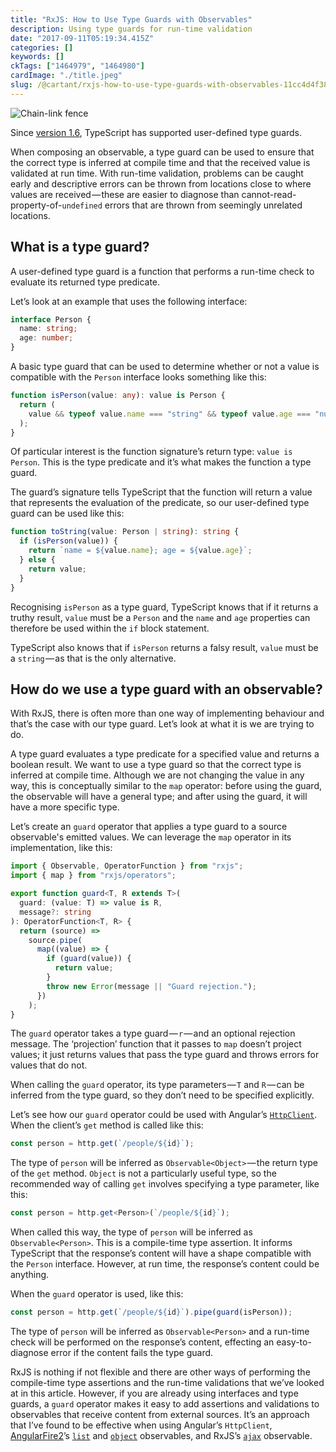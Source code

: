 ```yaml
---
title: "RxJS: How to Use Type Guards with Observables"
description: Using type guards for run-time validation
date: "2017-09-11T05:19:34.415Z"
categories: []
keywords: []
ckTags: ["1464979", "1464980"]
cardImage: "./title.jpeg"
slug: /@cartant/rxjs-how-to-use-type-guards-with-observables-11cc4d4f380f
---
```


![Chain-link fence](title.jpeg "Photo by Tanner Van Dera on Unsplash")

Since [version 1.6](https://github.com/Microsoft/TypeScript/wiki/What’s-new-in-TypeScript#typescript-16), TypeScript has supported user-defined type guards.

When composing an observable, a type guard can be used to ensure that the correct type is inferred at compile time and that the received value is validated at run time. With run-time validation, problems can be caught early and descriptive errors can be thrown from locations close to where values are received — these are easier to diagnose than cannot-read-property-of-`undefined` errors that are thrown from seemingly unrelated locations.

## What is a type guard?

A user-defined type guard is a function that performs a run-time check to evaluate its returned type predicate.

Let’s look at an example that uses the following interface:

```ts
interface Person {
  name: string;
  age: number;
}
```

A basic type guard that can be used to determine whether or not a value is compatible with the `Person` interface looks something like this:

```ts
function isPerson(value: any): value is Person {
  return (
    value && typeof value.name === "string" && typeof value.age === "number"
  );
}
```

Of particular interest is the function signature’s return type: `value is Person`. This is the type predicate and it’s what makes the function a type guard.

The guard’s signature tells TypeScript that the function will return a value that represents the evaluation of the predicate, so our user-defined type guard can be used like this:

```ts
function toString(value: Person | string): string {
  if (isPerson(value)) {
    return `name = ${value.name}; age = ${value.age}`;
  } else {
    return value;
  }
}
```

Recognising `isPerson` as a type guard, TypeScript knows that if it returns a truthy result, `value` must be a `Person` and the `name` and `age` properties can therefore be used within the `if` block statement.

TypeScript also knows that if `isPerson` returns a falsy result, `value` must be a `string` — as that is the only alternative.

## How do we use a type guard with an observable?

With RxJS, there is often more than one way of implementing behaviour and that’s the case with our type guard. Let’s look at what it is we are trying to do.

A type guard evaluates a type predicate for a specified value and returns a boolean result. We want to use a type guard so that the correct type is inferred at compile time. Although we are not changing the value in any way, this is conceptually similar to the `map` operator: before using the guard, the observable will have a general type; and after using the guard, it will have a more specific type.

Let’s create an `guard` operator that applies a type guard to a source observable's emitted values. We can leverage the `map` operator in its implementation, like this:

```ts
import { Observable, OperatorFunction } from "rxjs";
import { map } from "rxjs/operators";

export function guard<T, R extends T>(
  guard: (value: T) => value is R,
  message?: string
): OperatorFunction<T, R> {
  return (source) =>
    source.pipe(
      map((value) => {
        if (guard(value)) {
          return value;
        }
        throw new Error(message || "Guard rejection.");
      })
    );
}
```

The `guard` operator takes a type guard — `r` — and an optional rejection message. The ‘projection’ function that it passes to `map` doesn’t project values; it just returns values that pass the type guard and throws errors for values that do not.

When calling the `guard` operator, its type parameters — `T` and `R` — can be inferred from the type guard, so they don’t need to be specified explicitly.

Let’s see how our `guard` operator could be used with Angular’s [`HttpClient`](https://angular.io/guide/http). When the client’s `get` method is called like this:

```ts
const person = http.get(`/people/${id}`);
```

The type of `person` will be inferred as `Observable<Object>` — the return type of the `get` method. `Object` is not a particularly useful type, so the recommended way of calling `get` involves specifying a type parameter, like this:

```ts
const person = http.get<Person>(`/people/${id}`);
```

When called this way, the type of `person` will be inferred as `Observable<Person>`. This is a compile-time type assertion. It informs TypeScript that the response’s content will have a shape compatible with the `Person` interface. However, at run time, the response’s content could be anything.

When the `guard` operator is used, like this:

```ts
const person = http.get(`/people/${id}`).pipe(guard(isPerson));
```

The type of `person` will be inferred as `Observable<Person>` and a run-time check will be performed on the response’s content, effecting an easy-to-diagnose error if the content fails the type guard.

RxJS is nothing if not flexible and there are other ways of performing the compile-time type assertions and the run-time validations that we’ve looked at in this article. However, if you are already using interfaces and type guards, a `guard` operator makes it easy to add assertions and validations to observables that receive content from external sources. It’s an approach that I’ve found to be effective when using Angular’s `HttpClient`, [AngularFire2](https://github.com/angular/angularfire2)’s [`list`](https://github.com/angular/angularfire2/blob/master/docs/3-retrieving-data-as-lists.md) and [`object`](https://github.com/angular/angularfire2/blob/master/docs/2-retrieving-data-as-objects.md) observables, and RxJS’s [`ajax`](https://github.com/ReactiveX/rxjs/blob/5.4.3/src/observable/dom/AjaxObservable.ts#L101-L126) observable.

